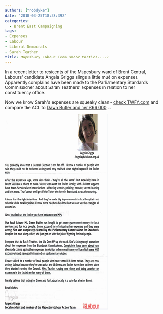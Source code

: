 ```yaml
---
authors: ["robdyke"]
date: "2010-03-25T18:38:39Z"
categories:
  - Brent East Campaigning
tags:
- Expenses
- Labour
- Liberal Democrats
- Sarah Teather
title: Mapesbury Labour Team smear tactics....?
---
```

In a recent letter to residents of the Mapesbury ward of Brent Central, Labours' candidate Angela Griggs slings a little mud on expenses. Apparently complains have been made to the Parliamentary Standards Commissioner about Sarah Teathers' expenses in relation to her constituency office.

Now we know Sarah's expenses are squeaky clean - [check TWFY.com](http://www.theyworkforyou.com/mp/sarah_teather/brent_east#expenses "TWFY") and compare the ACL to [Dawn Butler and her £66,000](http://www.theyworkforyou.com/mp/dawn_butler/brent_south#expenses "TWFY")....

[<img alt="Angela Griggs letter Mapesbury" id="image161" style="width: 335px; height: 635px" src="/pubfiles/2010/04/BL%20Mapesbury%20LAT%20Angela%20Griggs.jpeg" />](/pubfiles/2010/04/BL%20Mapesbury%20LAT%20Angela%20Griggs.jpeg "Angela Griggs letter Mapesbury")